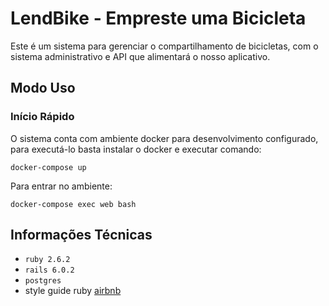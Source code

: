 # LendBike - Empreste uma Bicicleta

Este é um sistema para gerenciar o compartilhamento de bicicletas, com o sistema administrativo e API que alimentará o nosso aplicativo.

## Modo Uso ##

### Início Rápido ###
O sistema conta com ambiente docker para desenvolvimento configurado, para executá-lo basta instalar o docker e executar comando:

```
docker-compose up
```

Para entrar no ambiente:

```
docker-compose exec web bash
```
## Informações Técnicas ##

- `ruby 2.6.2`
- `rails 6.0.2`
- `postgres`
- style guide ruby [airbnb](https://github.com/airbnb/ruby)
